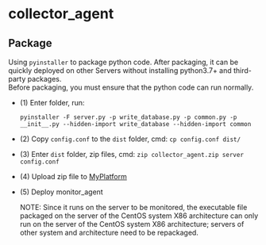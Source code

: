 # collector_agent

## Package
Using `pyinstaller` to package python code. After packaging, it can be quickly deployed on other Servers without installing python3.7+ and third-party packages.<br>
Before packaging, you must ensure that the python code can run normally.<br>
- (1) Enter folder, run:<br>
    ```shell
    pyinstaller -F server.py -p write_database.py -p common.py -p __init__.py --hidden-import write_database --hidden-import common
    ```
- (2) Copy `config.conf` to the `dist` folder, cmd: `cp config.conf dist/`
- (3) Enter `dist` folder, zip files, cmd: `zip collector_agent.zip server config.conf`
- (4) Upload zip file to [MyPlatform](https://github.com/leeyoshinari/MyPlatform.git)
- (5) Deploy monitor_agent
   
   NOTE: Since it runs on the server to be monitored, the executable file packaged on the server of the CentOS system X86 architecture can only run on the server of the CentOS system X86 architecture; servers of other system and architecture need to be repackaged. <br>

